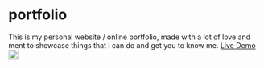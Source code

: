 # portfolio
This is my personal website / online portfolio, made with a lot of love and ment to showcase things that i can do and get you to know me.
<a href="https://apostolos-eleftheriou.github.io/portfolio/" rel="nofollow">Live Demo</a><img class="emoji" alt="point_left" src="https://github.githubassets.com/images/icons/emoji/unicode/1f448.png" width="20" height="20">

